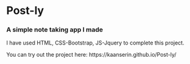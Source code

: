 # Post-ly
<h3>A simple note taking app I made</h3>
<p>I have used HTML, CSS-Bootstrap, JS-Jquery to complete this project.</p>
You can try out the project here: https://kaanserin.github.io/Post-ly/
